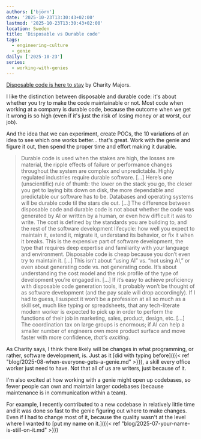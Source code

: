 ```yaml
---
authors: ['björn']
date: '2025-10-23T13:30:43+02:00'
lastmod: '2025-10-23T13:30:43+02:00'
location: Sweden
title: 'Disposable vs Durable code'
tags:
  - engineering-culture
  - genie
daily: ['2025-10-23']
series:
  - working-with-genies
---
```

[Disposable code is here to stay](https://www.honeycomb.io/blog/disposable-code-is-here-to-stay) by Charity Majors.

I like the distinction between disposable and durable code:
it's about whether you try to make the code maintainable or not.
Most code when working at a company is durable code,
because the outcome when we get it wrong is so high
(even if it's just the risk of losing money or at worst, our job).

And the idea that we can experiment, create POCs,
the 10 variations of an idea to see which one works better… that's great.
Work with the genie and figure it out,
then spend the proper time and effort making it durable.

> Durable code is used when the stakes are high, the losses are material, the ripple effects of failure or performance changes throughout the system are complex and unpredictable. Highly regulated industries require durable software.
> […]
> Here’s one (unscientific) rule of thumb: the lower on the stack you go, the closer you get to laying bits down on disk, the more dependable and predictable our software has to be. Databases and operating systems will be durable code til the stars die out.
> […]
> The difference between disposable code and durable code is not about whether the code was generated by AI or written by a human, or even how difficult it was to write. The cost is defined by the standards you are building to, and the rest of the software development lifecycle: how well you expect to maintain it, extend it, migrate it, understand its behavior, or fix it when it breaks. This is the expensive part of software development, the type that requires deep expertise and familiarity with your language and environment. Disposable code is cheap because you don’t even try to maintain it.
> […]
> This isn’t about “using AI” vs. “not using AI,” or even about generating code vs. not generating code. It’s about understanding the cost model and the risk profile of the type of development you’re engaged in.
> […]
> If it’s easy to achieve proficiency with disposable code generation tools, it probably won’t be thought of as software development (and the pay scale will drop accordingly). If I had to guess, I suspect it won’t be a profession at all so much as a skill set, much like typing or spreadsheets, that any tech-literate modern worker is expected to pick up in order to perform the functions of their job in marketing, sales, product, design, etc.
> […]
> The coordination tax on large groups is enormous; if AI can help a smaller number of engineers own more product surface and move faster with more confidence, _that’s exciting_.

As Charity says, I think there likely will be changes in what programming,
or rather, software development, is.
Just as it [did with typing before]({{< ref "blog/2025-08-when-everyone-gets-a-genie.md" >}}),
a skill every office worker just need to have. Not that all of us are writers, just because of it.

I'm also excited at how working with a genie might open up codebases,
so fewer people can own and maintain larger codebases (because maintenance is in communication within a team).

For example, I recently contributed to a new codebase in relatively little time
and it was done so fast to the genie figuring out where to make changes.
Even if I had to change most of it,
because the quality wasn't at the level where I wanted to [put my name on it.]({{< ref "blog/2025-07-your-name-is-still-on-it.md" >}})
